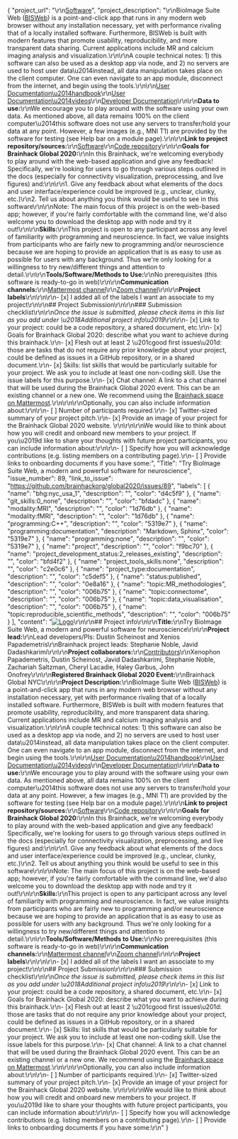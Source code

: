 {
  "project_url": "\r\n[Software](https://bioimagesuiteweb.github.io/webapp/)",
  "project_description": "\r\nBioImage Suite Web ([BISWeb](https://bioimagesuiteweb.github.io/webapp/)) is a point-and-click app that runs in any modern web browser without any installation necessary, yet with performance rivaling that of a locally installed software. Furthermore, BISWeb is built with modern features that promote usability, reproducibility, and more transparent data sharing. Current applications include MR and calcium imaging analysis and visualization.\r\n\r\nA couple technical notes: 1) this software can also be used as a desktop app via node, and 2) no servers are used to host user data\u2014instead, all data manipulation takes place on the client computer. One can even navigate to an app module, disconnect from the internet, and begin using the tools.\r\n\r\n[User Documentation\u2014handbook](https://bioimagesuiteweb.github.io/bisweb-manual/)\r\n[User Documentation\u2014videos](https://www.youtube.com/channel/UCizfR_ryJ0E-2uZspjwYtwg)\r\n[Developer Documentation](https://github.com/bioimagesuiteweb/bisweb/blob/master/docs/README.md)\r\n\r\n**Data to use:**\r\nWe encourage you to play around with the software using your own data. As mentioned above, all data remains 100% on the client computer\u2014this software does not use any servers to transfer/hold your data at any point. However, a few images (e.g., MNI T1) are provided by the software for testing (see Help bar on a module page).\r\n\r\n**Link to project repository/sources:**\r\n[Software](https://bioimagesuiteweb.github.io/webapp/)\r\n[Code repository](https://github.com/bioimagesuiteweb/bisweb)\r\n\r\n**Goals for Brainhack Global 2020:**\r\nIn this Brainhack, we're welcoming everybody to play around with the web-based application and give any feedback! Specifically, we're looking for users to go through various steps outlined in the docs (especially for connectivity visualization, preprocessing, and live figures) and:\r\n\r\n1. Give any feedback about what elements of the docs and user interface/experience could be improved (e.g., unclear, clunky, etc.)\r\n2. Tell us about anything you think would be useful to see in this software\r\n\r\nNote: The main focus of this project is on the web-based app; however, if you're fairly comfortable with the command line, we'd also welcome you to download the desktop app with node and try it out!\r\n\r\n**Skills:**\r\nThis project is open to any participant across any level of familiarity with programming and neuroscience. In fact, we value insights from participants who are fairly new to programming and/or neuroscience because we are hoping to provide an application that is as easy to use as possible for users with any background. Thus we're only looking for a willingness to try new/different things and attention to detail.\r\n\r\n**Tools/Software/Methods to Use:**\r\nNo prerequisites (this software is ready-to-go in web)\r\n\r\n**Communication channels:**\r\n[Mattermost channel](https://mattermost.brainhack.org/brainhack/channels/bisweb-discussion)\r\n[Zoom channel](https://zoom.us/j/92513019582?pwd=ZUxKaEZXUTFxNVNZK2xONTlKOTlZdz09)\r\n\r\n**Project labels**\r\n<!-- Please prepend a hashtag (#) to all of the labels that fit your project, then tick the box below to state you did so (either by adding an 'x' between square brackets or by ticking it after submission). Please make sure that you stick by the labels listed for each topic below, rather than adding any new one, for further actions to work properly on the issue labels.\r\n\r\nNow the real list (please indicate all of the labels you'd like to add to your project):\r\n\r\n- Type of project:\r\ncoding_methods, data_management, #documentation, method_development,\r\npipeline_development, tutorial_recording, visualization\r\n\r\n- Project development status:\r\n0_concept_no_content, 1_basic structure, #2_releases_existing\r\n\r\n- Topic of the projet:\r\nBayesian_approaches, causality, #connectome, #data_visualisation, deep_learning,\r\ndiffusion, diversity_inclusivity_equality, EEG_EventRelatedResponseModelling,\r\nEEG_source_modelling, Granger_causality, hypothesis_testing, ICA, information_theory,\r\nmachine_learning, #MR_methodologies, neural_decoding, neural_encoding, neural_networks,\r\nPCA, physiology, reinforcement_learning, #reproducible_scientific_methods, single_neuron_models,\r\nstatistical_modelling, systems_neuroscience, tractography\r\n\r\n- Tools used in the project:\r\nAFNI, ANTs, BIDS, Brainstorm, CPAC, Datalad, DIPY, FieldTrip, fMRIPrep, Freesurfer,\r\nFSL, Jupyter, MNE, MRtrix, Nipype, NWB, SPM\r\n\r\n- Tools skill level required to enter the project (more than one possible):\r\ncomfortable, expert, familiar, #no_skills_required\r\n\r\n- Programming language used in the project:\r\n#no_programming_involved, #C++, containerization, #documentation, Java, Julia, Matlab,\r\nPython, R, shell_scripting, Unix_command_line, Web, workflows\r\n\r\n- Modalities involved in the project (if any):\r\nbehavioral, DWI, ECG, ECOG, EEG, eye_tracking, #fMRI, fNIRS, MEG, #MRI, PET, TDCS, TMS\r\n\r\n- Git skills reuired to enter the project (more than one possible):\r\n#0_no_git_skills, 1_commit_push, 2_branches_PRs, 3_continuous_integration\r\n-->\r\n\r\n- [x] I added all of the labels I want an associate to my project\r\n\r\n## Project Submission\r\n\r\n### Submission checklist\r\n\r\n*Once the issue is submitted, please check items in this list as you add under \u2018Additional project info\u2019*\r\n\r\n- [x] Link to your project: could be a code repository, a shared document, etc.\r\n- [x] Goals for Brainhack Global 2020: describe what you want to achieve during this brainhack.\r\n- [x] Flesh out at least 2 \u201cgood first issues\u201d: those are tasks that do not require any prior knowledge about your project, could be defined as issues in a GitHub repository, or in a shared document.\r\n- [x] Skills: list skills that would be particularly suitable for your project. We ask you to include at least one non-coding skill. Use the issue labels for this purpose.\r\n- [x] Chat channel: A link to a chat channel that will be used during the Brainhack Global 2020 event. This can be an existing channel or a new one. We recommend using the [Brainhack space on Mattermost](https://mattermost.brainhack.org/).\r\n<!-- [ ] Video channel: A link to a video channel that will be used during the Brainhack Global 2020 Brainhack. This can be an existing channel or a new one. For instance a [Jitsi meet room](https://meet.jit.si/). **Please, do not make the video channel public in here**: post a message in your chat channel and pin it so that it remains private, you do not get undesired content, and contributors can still have access to it..-->\r\n\r\nOptionally, you can also include information about:\r\n\r\n- [ ] Number of participants required.\r\n- [x] Twitter-sized summary of your project pitch.\r\n- [x] Provide an image of your project for the Brainhack Global 2020 website. \r\n<!-- You can put an image anywhere in this issue and it will be used to build your project page on the website. -->\r\n\r\nWe would like to think about how you will credit and onboard new members to your project. If you\u2019d like to share your thoughts with future project participants, you can include information about:\r\n\r\n- [ ] Specify how you will acknowledge contributions (e.g. listing members on a contributing page).\r\n- [ ] Provide links to onboarding documents if you have some:",
  "Title": "Try BioImage Suite Web, a modern and powerful software for neuroscience",
  "issue_number": 89,
  "link_to_issue": "https://github.com/brainhackorg/global2020/issues/89",
  "labels": [
    {
      "name": "bhg:nyc_usa_1",
      "description": "",
      "color": "d4c5f9"
    },
    {
      "name": "git_skills:0_none",
      "description": "",
      "color": "bfdadc"
    },
    {
      "name": "modality:MRI",
      "description": "",
      "color": "1d76db"
    },
    {
      "name": "modality:fMRI",
      "description": "",
      "color": "1d76db"
    },
    {
      "name": "programming:C++",
      "description": "",
      "color": "5319e7"
    },
    {
      "name": "programming:documentation",
      "description": "Markdown, Sphinx",
      "color": "5319e7"
    },
    {
      "name": "programming:none",
      "description": "",
      "color": "5319e7"
    },
    {
      "name": "project",
      "description": "",
      "color": "f9bc70"
    },
    {
      "name": "project_development_status:2_releases_existing",
      "description": "",
      "color": "bfd4f2"
    },
    {
      "name": "project_tools_skills:none",
      "description": "",
      "color": "c2e0c6"
    },
    {
      "name": "project_type:documentation",
      "description": "",
      "color": "c5def5"
    },
    {
      "name": "status:published",
      "description": "",
      "color": "0e8a16"
    },
    {
      "name": "topic:MR_methodologies",
      "description": "",
      "color": "006b75"
    },
    {
      "name": "topic:connectome",
      "description": "",
      "color": "006b75"
    },
    {
      "name": "topic:data_visualisation",
      "description": "",
      "color": "006b75"
    },
    {
      "name": "topic:reproducible_scientific_methods",
      "description": "",
      "color": "006b75"
    }
  ],
  "content": "[![Logo](https://raw.githubusercontent.com/bioimagesuiteweb/bisweb/master/web/images/bisweb_newlogo_white_small.png)](https://bioimagesuiteweb.github.io/webapp/)\r\n\r\n## Project info\r\n\r\n**Title:**\r\nTry BioImage Suite Web, a modern and powerful software for neuroscience\r\n\r\n**Project lead:**\r\nLead developers/PIs: Dustin Scheinost and Xenios Papademetris\r\nBrainhack project leads: Stephanie Noble, Javid Dadashkarimi\r\n\r\n**Project collaborators:**\r\n[Contributors](https://github.com/bioimagesuiteweb/bisweb/graphs/contributors)\r\nXenophon Papademetris, Dustin Scheinost, Javid Dadashkarimi, Stephanie Noble, Zachariah Saltzman, Cheryl Lacadie, Haley Garbus, John Onofrey\r\n\r\n**Registered Brainhack Global 2020 Event:**\r\nBrainhack Global NYC\r\n\r\n**Project Description:**\r\nBioImage Suite Web ([BISWeb](https://bioimagesuiteweb.github.io/webapp/)) is a point-and-click app that runs in any modern web browser without any installation necessary, yet with performance rivaling that of a locally installed software. Furthermore, BISWeb is built with modern features that promote usability, reproducibility, and more transparent data sharing. Current applications include MR and calcium imaging analysis and visualization.\r\n\r\nA couple technical notes: 1) this software can also be used as a desktop app via node, and 2) no servers are used to host user data\u2014instead, all data manipulation takes place on the client computer. One can even navigate to an app module, disconnect from the internet, and begin using the tools.\r\n\r\n[User Documentation\u2014handbook](https://bioimagesuiteweb.github.io/bisweb-manual/)\r\n[User Documentation\u2014videos](https://www.youtube.com/channel/UCizfR_ryJ0E-2uZspjwYtwg)\r\n[Developer Documentation](https://github.com/bioimagesuiteweb/bisweb/blob/master/docs/README.md)\r\n\r\n**Data to use:**\r\nWe encourage you to play around with the software using your own data. As mentioned above, all data remains 100% on the client computer\u2014this software does not use any servers to transfer/hold your data at any point. However, a few images (e.g., MNI T1) are provided by the software for testing (see Help bar on a module page).\r\n\r\n**Link to project repository/sources:**\r\n[Software](https://bioimagesuiteweb.github.io/webapp/)\r\n[Code repository](https://github.com/bioimagesuiteweb/bisweb)\r\n\r\n**Goals for Brainhack Global 2020:**\r\nIn this Brainhack, we're welcoming everybody to play around with the web-based application and give any feedback! Specifically, we're looking for users to go through various steps outlined in the docs (especially for connectivity visualization, preprocessing, and live figures) and:\r\n\r\n1. Give any feedback about what elements of the docs and user interface/experience could be improved (e.g., unclear, clunky, etc.)\r\n2. Tell us about anything you think would be useful to see in this software\r\n\r\nNote: The main focus of this project is on the web-based app; however, if you're fairly comfortable with the command line, we'd also welcome you to download the desktop app with node and try it out!\r\n\r\n**Skills:**\r\nThis project is open to any participant across any level of familiarity with programming and neuroscience. In fact, we value insights from participants who are fairly new to programming and/or neuroscience because we are hoping to provide an application that is as easy to use as possible for users with any background. Thus we're only looking for a willingness to try new/different things and attention to detail.\r\n\r\n**Tools/Software/Methods to Use:**\r\nNo prerequisites (this software is ready-to-go in web)\r\n\r\n**Communication channels:**\r\n[Mattermost channel](https://mattermost.brainhack.org/brainhack/channels/bisweb-discussion)\r\n[Zoom channel](https://zoom.us/j/92513019582?pwd=ZUxKaEZXUTFxNVNZK2xONTlKOTlZdz09)\r\n\r\n**Project labels**\r\n<!-- Please prepend a hashtag (#) to all of the labels that fit your project, then tick the box below to state you did so (either by adding an 'x' between square brackets or by ticking it after submission). Please make sure that you stick by the labels listed for each topic below, rather than adding any new one, for further actions to work properly on the issue labels.\r\n\r\nNow the real list (please indicate all of the labels you'd like to add to your project):\r\n\r\n- Type of project:\r\ncoding_methods, data_management, #documentation, method_development,\r\npipeline_development, tutorial_recording, visualization\r\n\r\n- Project development status:\r\n0_concept_no_content, 1_basic structure, #2_releases_existing\r\n\r\n- Topic of the projet:\r\nBayesian_approaches, causality, #connectome, #data_visualisation, deep_learning,\r\ndiffusion, diversity_inclusivity_equality, EEG_EventRelatedResponseModelling,\r\nEEG_source_modelling, Granger_causality, hypothesis_testing, ICA, information_theory,\r\nmachine_learning, #MR_methodologies, neural_decoding, neural_encoding, neural_networks,\r\nPCA, physiology, reinforcement_learning, #reproducible_scientific_methods, single_neuron_models,\r\nstatistical_modelling, systems_neuroscience, tractography\r\n\r\n- Tools used in the project:\r\nAFNI, ANTs, BIDS, Brainstorm, CPAC, Datalad, DIPY, FieldTrip, fMRIPrep, Freesurfer,\r\nFSL, Jupyter, MNE, MRtrix, Nipype, NWB, SPM\r\n\r\n- Tools skill level required to enter the project (more than one possible):\r\ncomfortable, expert, familiar, #no_skills_required\r\n\r\n- Programming language used in the project:\r\n#no_programming_involved, #C++, containerization, #documentation, Java, Julia, Matlab,\r\nPython, R, shell_scripting, Unix_command_line, Web, workflows\r\n\r\n- Modalities involved in the project (if any):\r\nbehavioral, DWI, ECG, ECOG, EEG, eye_tracking, #fMRI, fNIRS, MEG, #MRI, PET, TDCS, TMS\r\n\r\n- Git skills reuired to enter the project (more than one possible):\r\n#0_no_git_skills, 1_commit_push, 2_branches_PRs, 3_continuous_integration\r\n-->\r\n\r\n- [x] I added all of the labels I want an associate to my project\r\n\r\n## Project Submission\r\n\r\n### Submission checklist\r\n\r\n*Once the issue is submitted, please check items in this list as you add under \u2018Additional project info\u2019*\r\n\r\n- [x] Link to your project: could be a code repository, a shared document, etc.\r\n- [x] Goals for Brainhack Global 2020: describe what you want to achieve during this brainhack.\r\n- [x] Flesh out at least 2 \u201cgood first issues\u201d: those are tasks that do not require any prior knowledge about your project, could be defined as issues in a GitHub repository, or in a shared document.\r\n- [x] Skills: list skills that would be particularly suitable for your project. We ask you to include at least one non-coding skill. Use the issue labels for this purpose.\r\n- [x] Chat channel: A link to a chat channel that will be used during the Brainhack Global 2020 event. This can be an existing channel or a new one. We recommend using the [Brainhack space on Mattermost](https://mattermost.brainhack.org/).\r\n<!-- [ ] Video channel: A link to a video channel that will be used during the Brainhack Global 2020 Brainhack. This can be an existing channel or a new one. For instance a [Jitsi meet room](https://meet.jit.si/). **Please, do not make the video channel public in here**: post a message in your chat channel and pin it so that it remains private, you do not get undesired content, and contributors can still have access to it..-->\r\n\r\nOptionally, you can also include information about:\r\n\r\n- [ ] Number of participants required.\r\n- [x] Twitter-sized summary of your project pitch.\r\n- [x] Provide an image of your project for the Brainhack Global 2020 website. \r\n<!-- You can put an image anywhere in this issue and it will be used to build your project page on the website. -->\r\n\r\nWe would like to think about how you will credit and onboard new members to your project. If you\u2019d like to share your thoughts with future project participants, you can include information about:\r\n\r\n- [ ] Specify how you will acknowledge contributions (e.g. listing members on a contributing page).\r\n- [ ] Provide links to onboarding documents if you have some:\r\n"
}